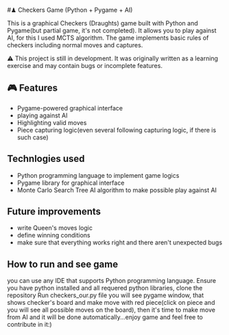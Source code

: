 #♟ Checkers Game (Python + Pygame + AI)

This is a graphical Checkers (Draughts) game built with Python and Pygame(but partial game, it's not completed). It allows you to play against AI, for this I used MCTS algorithm. The game implements basic rules of checkers including normal moves and captures.

 ⚠️ This project is still in development. It was originally written as a learning exercise and may contain bugs or incomplete features.

 ## 🎮 Features

- Pygame-powered graphical interface
- playing against AI 
- Highlighting valid moves
- Piece capturing logic(even several following capturing logic, if there is such case)

## Technlogies used

- Python programming language to implement game logics
- Pygame library for graphical interface
- Monte Carlo Search Tree AI algorithm to make possible play against AI

## Future improvements

- write Queen's moves logic
- define winning conditions
- make sure that everything works right and there aren't unexpected bugs

## How to run and see game

you can use any IDE that supports Python programming language. Ensure you have python installed and all requered python libraries, clone the repository Run checkers_our.py file 
you will see pygame window, that shows checker's board and make move with red piece(click on piece and you will see all possible moves on the board), then it's time to make move from AI and it 
will be done automatically...enjoy game and feel free to contribute in it:)
  
